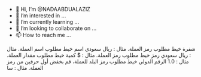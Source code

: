 - 👋 Hi, I’m @NADAABDUALAZIZ
- 👀 I’m interested in ...
- 🌱 I’m currently learning ...
- 💞️ I’m looking to collaborate on ...
- 📫 How to reach me ...

<!---
NADAABDUALAZIZ/NADAABDUALAZIZ is a ✨ special ✨ repository because its `README.md` (this file) appears on your GitHub profile.
You can click the Preview link to take a look at your changes.
--->
شفرة
خيط
مطلوب
رمز العملة.
مثال :
ريال سعودي
اسم
خيط
مطلوب
اسم العملة.
مثال :
ريال سعودي
رمز
خيط
مطلوب
رمز العملة.
مثال :
$
كمية
خيط
مطلوب
مقدار العملة.
مثال :
1.0
الرقم الدولي
خيط
مطلوب
رمز البلد للعملة، قم بخفض أول حرفين من رمز العملة.
مثال :
سا
